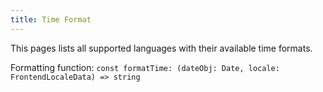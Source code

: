 ```yaml
---
title: Time Format
---
```


This pages lists all supported languages with their available time formats.

Formatting function: `const formatTime: (dateObj: Date, locale: FrontendLocaleData) => string`
